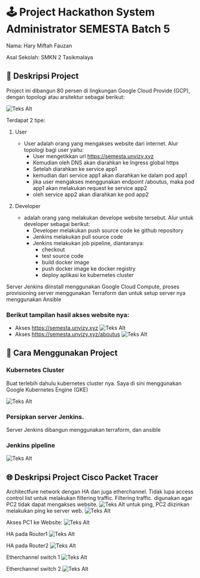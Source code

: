 # 🕹️ Project Hackathon System Administrator SEMESTA Batch 5

Nama: Hary Miftah Fauzan

Asal Sekolah: SMKN 2 Tasikmalaya

## 📝 Deskripsi Project
Project ini dibangun 80 persen di lingkungan Google Cloud Provide (GCP), dengan topologi atau arsitektur sebagai berikut:

![Teks Alt](topo-hackathon.png)

Terdapat 2 tipe:
1. User
    - User adalah orang yang mengakses website dari internet. Alur topologi bagi user yaitu:
        * User mengetikkan url https://semesta.unvizy.xyz
        * Kemudian oleh DNS akan diarahkan ke Ingress global https
        * Setelah diarahkan ke service app1
        * kemudian dari service app1 akan diarahkan ke dalam pod app1
        * jika user mengakses menggunakan endpoint /aboutus, maka pod app1 akan melakukan request ke service app2
        * oleh service app2 akan diarahkan ke pod app2

2. Developer 
    - adalah orang yang melakukan develope website tersebut. Alur untuk developer sebagai berikut:
        * Developer melakukan push source code ke github repository
        * Jenkins melakukan pull source code
        * Jenkins melakukan job pipeline, diantaranya:
            * checkout
            * test source code
            * build docker image
            * push docker image ke docker registry
            * deploy aplikasi ke kubernetes cluster

Server Jenkins diinstall menggunakan Google Cloud Compute, proses provisioning server menggunakan Terraform dan untuk setup server nya menggunakan Ansible

### Berikut tampilan hasil akses website nya:

- Akses https://semesta.unvizy.xyz
    ![Teks Alt](root.png)
- Akses https://semesta.unvizy.xyz/aboutus
    ![Teks Alt](aboutus.png)


## 🚀 Cara Menggunakan Project
### Kubernetes Cluster
Buat terlebih dahulu kubernetes cluster nya.
Saya di sini menggunakan Google Kubernetes Engine (GKE)
        
![Teks Alt](k8scluster.png)
        
### Persipkan server Jenkins. 
Server Jenkins dibangun menggunakan terraform, dan ansible

### Jenkins pipeline
![Teks Alt](pipeline.png)

## 🌐 Deskripsi Project Cisco Packet Tracer
Architectfure network dengan HA dan juga etherchannel. Tidak lupa access control list untuk melakukan filtering traffic.
Filtering traffic. digunakan agar PC2 tidak dapat mengakses website.
![Teks Alt](aksesPC2keWeb.png)
untuk ping, PC2 diizinkan melakukan ping ke server
web.
![Teks Alt](pingPC2AslikeServer.png)

Akses PC1 ke Website:
![Teks Alt](aksesPC1keWeb.png)

HA pada Router1
![Teks Alt](hsrp-router1.png)

HA pada Router2
![Teks Alt](hsrp-router2.png)

Etherchannel switch 1
![Teks Alt](etherchannel-switch1.png)

Etherchannel switch 2
![Teks Alt](etherchannel-switch2.png)